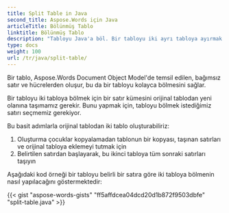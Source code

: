 ```yaml
---
title: Split Table in Java
second_title: Aspose.Words için Java
articleTitle: Bölünmüş Tablo
linktitle: Bölünmüş Tablo
description: "Tabloyu Java'a böl. Bir tabloyu iki ayrı tabloya ayırmak için nasıl yapılır Java."
type: docs
weight: 100
url: /tr/java/split-table/
---
```


Bir tablo, Aspose.Words Document Object Model'de temsil edilen, bağımsız satır ve hücrelerden oluşur, bu da bir tabloyu kolayca bölmesini sağlar.

Bir tabloyu iki tabloya bölmek için bir satır kümesini orijinal tablodan yeni olanına taşımamız gerekir. Bunu yapmak için, tabloyu bölmek istediğimiz satırı seçmemiz gerekiyor.

Bu basit adımlarla orijinal tablodan iki tablo oluşturabiliriz:

1. Oluşturma çocuklar kopyalamadan tablonun bir kopyası, taşınan satırları ve orijinal tabloya eklemeyi tutmak için
2. Belirtilen satırdan başlayarak, bu ikinci tabloya tüm sonraki satırları taşıyın

Aşağıdaki kod örneği bir tabloyu belirli bir satıra göre iki tabloya bölmenin nasıl yapılacağını göstermektedir:

{{< gist "aspose-words-gists" "ff5affdcea04dcd20d1b872f9503dbfe" "split-table.java" >}}

